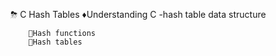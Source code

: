 ⛈ C Hash Tables
♦️Understanding C -hash table data structure
      
        🔺️Hash functions
        🔺️Hash tables


